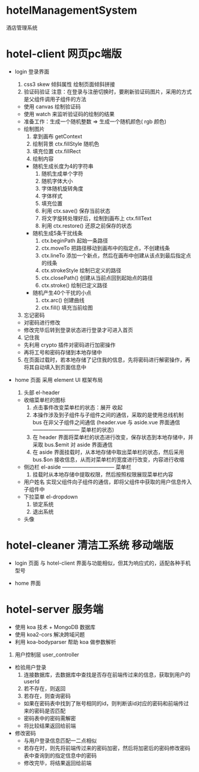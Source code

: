 # hotelManagementSystem
酒店管理系统

# hotel-client  网页pc端版

- login 登录界面
  1. css3 skew 倾斜属性
    绘制页面倾斜拼接
  2. 验证码验证  注意：在登录与注册切换时，要刷新验证码图片，采用的方式是父组件调用子组件的方法
    - 使用 canvas 绘制验证码
    - 使用 watch 来监听验证码的绘制的结果
    - 准备工作：生成一个随机整数 => 生成一个随机颜色( rgb 颜色)
    - 绘制图片
      1. 拿到画布 getContext
      2. 绘制背景 ctx.fillStyle 随机色
      3. 填充位置 ctx.fillRect
      4. 绘制内容
        - 随机生成长度为4的字符串 
          1. 随机生成单个字符
          2. 随机字体大小
          3. 字体随机旋转角度
          4. 字体样式
          5. 填充位置
          6. 利用 ctx.save() 保存当前状态
          7. 将文字旋转处理好后，绘制到画布上 ctx.fillText 
          8. 利用 ctx.restore() 还原之前保存的状态
        - 随机生成5条干扰线条
          1. ctx.beginPath 起始一条路径
          2. ctx.moveTo 把路径移动到画布中的指定点，不创建线条
          3. ctx.lineTo 添加一个新点，然后在画布中创建从该点到最后指定点的线条
          4. ctx.strokeStyle 绘制已定义的路径
          5. ctx.closePath() 创建从当前点回到起始点的路径
          6. ctx.stroke() 绘制已定义路径
        - 随机产生40个干扰的小点
          1. ctx.arc() 创建曲线
          2. ctx.fill() 填充当前绘图
  3. 忘记密码
    - 对密码进行修改
    - 修改完毕后转到登录状态进行登录才可进入首页
  4. 记住我
    - 先利用 crypto 插件对密码进行加密操作
    - 再将工号和密码存储到本地存储中
  5. 在页面过载时，若本地存储了记住我的信息，先将密码进行解密操作，再将其自动填入到页面信息中

- home 页面 采用 element UI 框架布局
  1. 头部 el-header 
    - 收缩菜单栏的图标
      1. 点击事件改变菜单栏的状态：展开 收起
      2. 本操作涉及到子组件与子组件之间的通信，采取的是使用总线机制 bus 在非父子组件之间通信 (header.vue 与 aside.vue 界面通信 ————————— 菜单栏的状态)
      3. 在 header 界面将菜单栏的状态进行改变，保存状态到本地存储中，并采取 bus.$emit 对 aside 界面通信
      4. 在 aside 界面挂载时，从本地存储中取出菜单栏的状态，然后采用 bus.$on 接收信息，从而对菜单栏的宽度进行改变，内容进行收缩
    - 侧边栏 el-aside —————————— 菜单栏
      1. 挂载时从本地存储中提取权限，然后按照权限展现菜单栏内容
    - 用户姓名
      实现父组件向子组件的通信，即将父组件中获取的用户信息传入子组件中
    - 下拉菜单 el-dropdown
      1. 锁定系统
      2. 退出系统
    - 头像




# hotel-cleaner 清洁工系统 移动端版

- login 页面
  与 hotel-client 界面与功能相似，但其为响应式的，适配各种手机型号

- home 界面




# hotel-server 服务端
  - 使用 koa 技术 + MongoDB 数据库
  - 使用 koa2-cors 解决跨域问题
  - 利用 koa-bodyparser 帮助 koa 做参数解析

1. 用户控制层 user_controller
  - 检验用户登录
    1. 连接数据库，去数据库中查找是否存在前端传过来的信息，获取到用户的userId
    2. 若不存在，则返回
    3. 若存在，则查询密码
      - 如果在密码表中找到了账号相同的id，则判断该id对应的密码和前端传过来的密码是否匹配
      - 密码表中的密码需解密
      - 将比较结果返回给前端
  - 修改密码
    - 与用户登录信息匹配一二点相似
    - 若存在时，则先将前端传过来的密码加密，然后将加密后的密码修改密码表中查询到的指定信息中的密码
    - 修改完毕，将结果返回给前端
